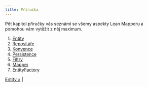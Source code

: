 ```yaml
---
title: Příručka
---
```


Pět kapitol příručky vás seznámí se všemy aspekty Lean Mapperu a pomohou vám vytěžit z něj maximum.

1. [Entity](entity/)
2. [Repositáře](repositare/)
3. [Konvence](konvence/)
4. [Persistence](persistence/)
5. [Filtry](filtry/)
6. [Mapper](mapper/)
7. [EntityFactory](entity-factory/)

[Entity »](entity/) |
